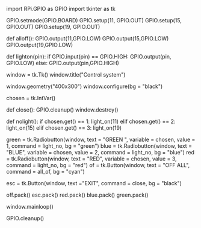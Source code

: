 import RPi.GPIO as GPIO
import tkinter as tk

GPIO.setmode(GPIO.BOARD)
GPIO.setup(11, GPIO.OUT)
GPIO.setup(15, GPIO.OUT)
GPIO.setup(19, GPIO.OUT)

def alloff():
	GPIO.output(11,GPIO.LOW)
	GPIO.output(15,GPIO.LOW)
	GPIO.output(19,GPIO.LOW)


def lighton(pin):
	if GPIO.input(pin) == GPIO.HIGH:
		GPIO.output(pin, GPIO.LOW)
	else:
		GPIO.output(pin,GPIO.HIGH)


window = tk.Tk()
window.title("Control system")

window.geometry("400x300")
window.configure(bg = "black")

chosen = tk.IntVar()


def close():
	GPIO.cleanup()
	window.destroy()


def nolight():
	if chosen.get() == 1:
		light_on(11)
	elif chosen.get() == 2:
		light_on(15)
	elif chosen.get() == 3:
		light_on(19)
		
		
green = tk.Radiobutton(window, text = "GREEN ", variable = chosen, value = 1, command = light_no, bg = "green")
blue = tk.Radiobutton(window, text = "BLUE", variable = chosen, value = 2, command = light_no, bg = "blue")
red = tk.Radiobutton(window, text = "RED", variable = chosen, value = 3, command = light_no, bg = "red")
of = tk.Button(window, text = "OFF ALL", command = all_of, bg = "cyan")

esc = tk.Button(window, text ="EXIT", command = close, bg = "black")

off.pack()
esc.pack()
red.pack()
blue.pack()
green.pack()



window.mainloop()

GPIO.cleanup()
